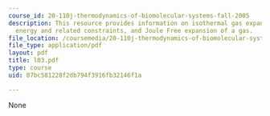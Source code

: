 ```yaml
---
course_id: 20-110j-thermodynamics-of-biomolecular-systems-fall-2005
description: This resource provides information on isothermal gas expansion, internal
  energy and related constraints, and Joule Free expansion of a gas.
file_location: /coursemedia/20-110j-thermodynamics-of-biomolecular-systems-fall-2005/07bc581228f2db794f3916fb32146f1a_l03.pdf
file_type: application/pdf
layout: pdf
title: l03.pdf
type: course
uid: 07bc581228f2db794f3916fb32146f1a

---
```

None